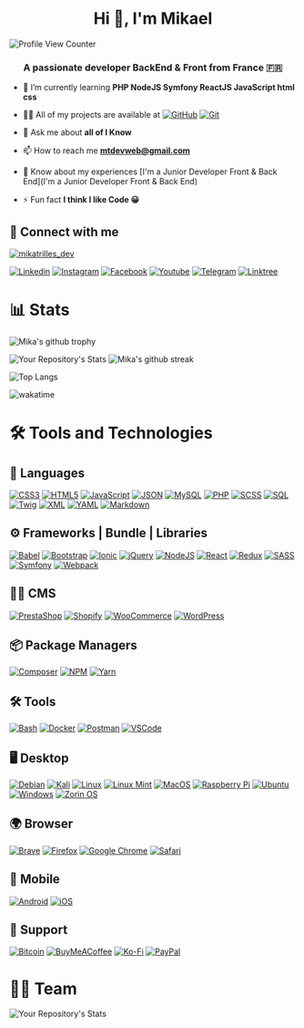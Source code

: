 <h1 align="center">Hi 👋, I'm Mikael</h1>

![Profile View Counter](https://komarev.com/ghpvc/?username=mikaeltrilles)
<h3 align="center">A passionate developer BackEnd & Front from France 🇫🇷</h3>

- 🌱 I’m currently learning **PHP NodeJS Symfony ReactJS JavaScript html css**

- 👨‍💻 All of my projects are available at  [![GitHub](https://img.shields.io/badge/GitHub-100000?style=for-the-badge&logo=github&logoColor=white)](https://github.com/mikaeltrilles)
[![Git](https://img.shields.io/badge/Git-F05032?style=for-the-badge&logo=git&logoColor=white)](https://gitlab.com/mikaeltrilles)

- 💬 Ask me about **all of I Know**

- 📫 How to reach me **mtdevweb@gmail.com**

- 📄 Know about my experiences [I'm a Junior Developer Front & Back End](I'm a Junior Developer Front & Back End)

- ⚡ Fun fact **I think I like Code 😀**

## 🔗 Connect with me

<p align="left"> <a href="https://twitter.com/mikatrilles_dev" target="blank"><img src="https://img.shields.io/twitter/follow/mikatrilles_dev?logo=twitter&style=for-the-badge" alt="mikatrilles_dev" /></a> </p>

[![Linkedin](https://img.shields.io/badge/Linkedin-%230077B5.svg?style=for-the-badge&logo=Linkedin&logoColor=white)](https://linkedin.com/in/mikaeltrilles)
[![Instagram](https://img.shields.io/badge/Instagram-%23E4405F.svg?style=for-the-badge&logo=Instagram&logoColor=white)](https://instagram.com/mikaeltrilles.dev)
[![Facebook](https://img.shields.io/badge/Facebook-%231877F2.svg?style=for-the-badge&logo=Facebook&logoColor=white)](https://facebook.com/mikaeltrillesdev)
[![Youtube](https://img.shields.io/badge/Youtube-%23FF0000.svg?style=for-the-badge&logo=Youtube&logoColor=white)](https://www.youtube.com/@mikaeltrillesdev)
[![Telegram](https://img.shields.io/badge/Telegram-2CA5E0?style=for-the-badge&logo=telegram&logoColor=white)](https://t.me/mtdevweb)
[![Linktree](https://img.shields.io/badge/linktree-1de9b6?style=for-the-badge&logo=linktree&logoColor=white)](https://linktr.ee/mtdevweb)

# 📊 Stats

![Mika's github trophy](https://github-profile-trophy.vercel.app/?username=mikaeltrilles&row=1&no-frame=true&theme=dark)

![Your Repository's Stats](https://github-readme-stats.vercel.app/api?username=mikaeltrilles&no-bg=true&show_icons=true&theme=radical)
![Mika's github streak](https://github-readme-streak-stats.herokuapp.com/?user=mikaeltrilles&no-bg=true&theme=radical)

![Top Langs](https://github-readme-stats.vercel.app/api/top-langs/?username=mikaeltrilles&no-bg=true&layout=compact&theme=radical)

<!-- <p><img align="center" src="https://github-readme-stats.vercel.app/api/wakatime?username=mikaeltrilles&theme=radical" alt="mikaeltrilles" /></p> -->

![wakatime](https://wakatime.com/badge/user/933ebfa6-42e4-4a54-b3fc-658e9f1ab22f.svg)

# 🛠️ Tools and Technologies

## 👅 Languages

[![CSS3](https://img.shields.io/badge/CSS3-1572B6?style=for-the-badgelogo=css3&logoColor=white)](https://www.w3.org/Style/CSS/Overview.en.html)
[![HTML5](https://img.shields.io/badge/HTML5-E34F26?style=for-the-badgelogo=html5&logoColor=white)](https://www.w3.org/html/)
[![JavaScript](https://img.shields.io/badge/javascript-%23323330.svg?style=for-the-badge&logo=javascript&logoColor=%23F7DF1E)](https://www.javascriptcom/)
[![JSON](https://img.shields.io/badge/JSON-000000?style=for-the-badgelogo=json&logoColor=white)](https://www.json.org/json-en.html)
[![MySQL](https://img.shields.io/badge/MySQL-00000F?style=for-the-badgelogo=mysql&logoColor=white)](https://www.mysql.com/)
[![PHP](https://img.shields.io/badge/PHP-777BB4?style=for-the-badge&logo=phplogoColor=white)](https://www.php.net/)
[![SCSS](https://img.shields.io/badge/SCSS-CC6699?style=for-the-badgelogo=sass&logoColor=white)](https://sass-lang.com/)
[![SQL](https://img.shields.io/badge/SQL-000000?style=for-the-badgelogo=mysql&logoColor=white)](https://www.mysql.com/)
[![Twig](https://img.shields.io/badge/Twig-222222?style=for-the-badgelogo=twig&logoColor=white)](https://twig.symfony.com/)
[![XML](https://img.shields.io/badge/XML-000000?style=for-the-badge&logo=xmllogoColor=white)](https://www.w3.org/XML/)
[![YAML](https://img.shields.io/badge/YAML-222222?style=for-the-badgelogo=yaml&logoColor=white)](https://yaml.org/)
[![Markdown](https://img.shields.io/badge/Markdown-000000?style=for-the-badgelogo=markdown&logoColor=white)](https://www.markdownguide.org/)

## ⚙️ Frameworks | Bundle | Libraries

[![Babel](https://img.shields.io/badge/Babel-F9DC3e?style=for-the-badgelogo=babel&logoColor=black)](https://babeljs.io/)
[![Bootstrap](https://img.shields.io/badge/bootstrap-%23563D7C.svg?style=for-the-badge&logo=bootstrap&logoColor=white)](https://getbootstrapcom/)
[![Ionic](https://img.shields.io/badge/Ionic-%233880FF.svg?style=for-the-badge&logo=Ionic&logoColor=white)](https://ionicframework.com/)
[![jQuery](https://img.shields.io/badge/jQuery-0769AD?style=for-the-badgelogo=jquery&logoColor=white)](https://jquery.com/)
[![NodeJS](https://img.shields.io/badge/node.js-6DA55F?style=for-the-badgelogo=node.js&logoColor=white)](https://nodejs.org/en/)
[![React](https://img.shields.io/badge/React-20232A?style=for-the-badgelogo=react&logoColor=61DAFB)](https://reactjs.org/)
[![Redux](https://img.shields.io/badge/redux-%23593d88.svg?style=for-the-badge&logo=redux&logoColor=white)](https://redux.js.org/)
[![SASS](https://img.shields.io/badge/SASS-hotpink?style=for-the-badgelogo=sass&logoColor=white)](https://sass-lang.com/)
[![Symfony](https://img.shields.io/badge/Symfony-000000?style=for-the-badgelogo=symfony&logoColor=white)](https://symfony.com/)
[![Webpack](https://img.shields.io/badge/webpack-%238DD6F9.svg?style=for-the-badge&logo=webpack&logoColor=black)](https://github.com/symfonywebpack-encore)

## 🤷‍♂️ CMS

[![PrestaShop](https://img.shields.io/badge/PrestaShop-FF5A79?style=for-the-badge&logo=prestashop&logoColor=white)](https://www.prestashop.com/)
[![Shopify](https://img.shields.io/badge/Shopify-7AB55C?style=for-the-badge&logo=shopify&logoColor=white)](https://www.shopify.com/)
[![WooCommerce](https://img.shields.io/badge/WooCommerce-96588A?style=for-the-badge&logo=woocommerce&logoColor=white)](https://woocommerce.com/)
[![WordPress](https://img.shields.io/badge/WordPress-21759B?style=for-the-badge&logo=wordpress&logoColor=white)](https://wordpress.org/)

## 📦 Package Managers

[![Composer](https://img.shields.io/badge/Composer-885630?style=for-the-badge&logo=composer&logoColor=white)](https://getcomposer.org/)
[![NPM](https://img.shields.io/badge/NPM-CB3837?style=for-the-badge&logo=npm&logoColor=white)](https://www.npmjs.com/)
[![Yarn](https://img.shields.io/badge/Yarn-2C8EBB?style=for-the-badge&logo=yarn&logoColor=white)](https://yarnpkg.com/)

## 🛠️ Tools

[![Bash](https://img.shields.io/badge/Bash-000000?style=for-the-badgelogo=gnu-bash&logoColor=white)](https://www.gnu.org/software/bash/)
[![Docker](https://img.shields.io/badge/Docker-2496ED?style=for-the-badge&logo=docker&logoColor=white)](https://www.docker.com/)
[![Postman](https://img.shields.io/badge/Postman-FF6C37?style=for-the-badge&logo=postman&logoColor=white)](https://www.postman.com/)
[![VSCode](https://img.shields.io/badge/VSCode-007ACC?style=for-the-badge&logo=visual-studio-code&logoColor=white)](https://code.visualstudio.com/)

## 🖥️ Desktop

[![Debian](https://img.shields.io/badge/Debian-A81D33?style=for-the-badgelogo=debian&logoColor=white)](https://www.debian.org/)
[![Kali](https://img.shields.io/badge/Kali-268BEE?style=for-the-badge&logo=kalilinux&logoColor=white)](https://www.kali.org/)
[![Linux](https://img.shields.io/badge/Linux-FCC624?style=for-the-badgelogo=linux&logoColor=black)](https://www.linux.org/)
[![Linux Mint](https://img.shields.io/badge/Linux%20Mint-87CF3E?style=for-the-badge&logo=Linux%20Mint&logoColor=white)](https://www.linuxmintcom/)
[![MacOS](https://img.shields.io/badge/macOS-000000?style=for-the-badgelogo=apple&logoColor=white)](https://www.apple.com/macos/)
[![Raspberry Pi](https://img.shields.io/badge/-RaspberryPi-C51A4A?style=for-the-badge&logo=Raspberry-Pi)](https://wwwraspberrypi.org/)
[![Ubuntu](https://img.shields.io/badge/Ubuntu-E95420?style=for-the-badgelogo=ubuntu&logoColor=white)](https://ubuntu.com/)
[![Windows](https://img.shields.io/badge/Windows-0078D6?style=for-the-badgelogo=windows&logoColor=white)](https://www.microsoft.com/en-us/windows)
[![Zorin OS](https://img.shields.io/badge/-Zorin%20OS-%2310AAEB?style=for-the-badge&logo=zorin&logoColor=white)](https://zorin.com/os/)

## 🌍 Browser

[![Brave](https://img.shields.io/badge/Brave-FB542B?style=for-the-badge&logo=Brave&logoColor=white)](https://brave.com)
[![Firefox](https://img.shields.io/badge/Firefox-FF7139?style=for-the-badge&logo=firefox-browser&logoColor=white)](https://www.mozilla.org)
[![Google Chrome](https://img.shields.io/badge/Google%20Chrome-4285F4?style=for-the-badge&logo=google-chrome&logoColor=white)](https://www.google.com/chrome/)
[![Safari](https://img.shields.io/badge/Safari-FF7139?style=for-the-badge&logo=safari&logoColor=white)](https://www.apple.com/safari/)

## 📱 Mobile

[![Android](https://img.shields.io/badge/Android-3DDC84?style=for-the-badge&logo=android&logoColor=white)](https://developer.android.com/)
[![iOS](https://img.shields.io/badge/iOS-000000?style=for-the-badge&logo=ios&logoColor=white)](https://www.apple.com/ios/ios-16/)

## 🤝 Support

[![Bitcoin](https://img.shields.io/badge/Bitcoin-000?style=for-the-badge&logo=bitcoin&logoColor=white)](https://www.blockchain.com/btc/address/3C5hGvDP6ajxut5i6F5eRx3NXZ9BQY9uvZ)
[![BuyMeACoffee](https://img.shields.io/badge/Buy%20Me%20a%20Coffee-ffdd00?style=for-the-badge&logo=buy-me-a-coffee&logoColor=black)](https://www.buymeacoffee.com/mtdevweb)
[![Ko-Fi](https://img.shields.io/badge/Ko--fi-F16061?style=for-the-badge&logo=ko-fi&logoColor=white)](https://ko-fi.com/mtdevweb)
[![PayPal](https://img.shields.io/badge/PayPal-00457C?style=for-the-badge&logo=paypal&logoColor=white)](https://www.paypal.com/paypalme/tmcorp)

# 🧑‍💻 Team

![Your Repository's Stats](https://contrib.rocks/image?repo=VjeremyV/projet-Kanban)
